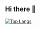 ## Hi there 👋
[![Top Langs](https://github-readme-stats.vercel.app/api/top-langs/?username=doctorukiki&layout=compact&langs_count=10)](https://github.com/anuraghazra/github-readme-stats)
